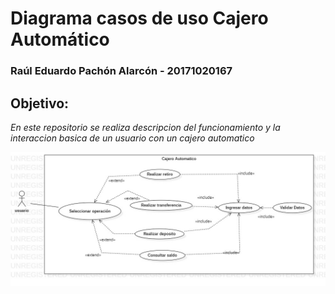 #  Diagrama casos de uso Cajero Automático 

### Raúl Eduardo Pachón Alarcón - 20171020167 

## Objetivo: 

_En este repositorio se realiza descripcion del funcionamiento y la interaccion basica de un usuario con un cajero automatico_

![imagen referencia](https://github.com/raulpachon/casos-de-uso-Cajero/blob/master/UseCaseCAJERO.jpg)
